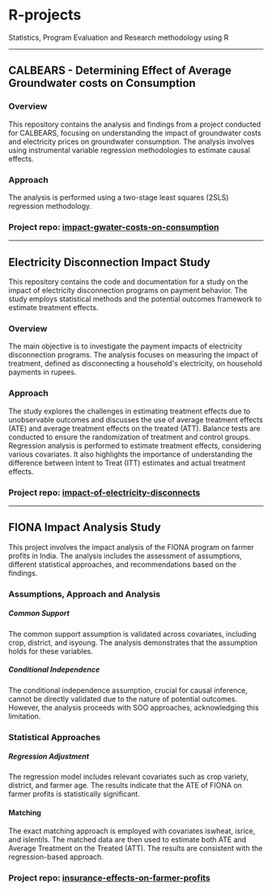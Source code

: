 # R-projects
Statistics, Program Evaluation and Research methodology using R

-------

## CALBEARS - Determining Effect of Average Groundwater costs on Consumption
### Overview
This repository contains the analysis and findings from a project conducted for CALBEARS, focusing on understanding the impact of groundwater costs and electricity prices on groundwater consumption. The analysis involves using instrumental variable regression methodologies to estimate causal effects.
### Approach
The analysis is performed using a two-stage least squares (2SLS) regression methodology.
### Project repo: [impact-gwater-costs-on-consumption](/impact-gwater-costs-on-consumption/)

------

## Electricity Disconnection Impact Study
This repository contains the code and documentation for a study on the impact of electricity disconnection programs on payment behavior. The study employs statistical methods and the potential outcomes framework to estimate treatment effects.

### Overview
The main objective is to investigate the payment impacts of electricity disconnection programs. The analysis focuses on measuring the impact of treatment, defined as disconnecting a household's electricity, on household payments in rupees.

### Approach
The study explores the challenges in estimating treatment effects due to unobservable outcomes and discusses the use of average treatment effects (ATE) and average treatment effects on the treated (ATT).
Balance tests are conducted to ensure the randomization of treatment and control groups.
Regression analysis is performed to estimate treatment effects, considering various covariates.
It also highlights the importance of understanding the difference between Intent to Treat (ITT) estimates and actual treatment effects.

### Project repo: [impact-of-electricity-disconnects](/impact-of-electricity-disconnects/)

------

## FIONA Impact Analysis Study

This project involves the impact analysis of the FIONA program on farmer profits in India. The analysis includes the assessment of assumptions, different statistical approaches, and recommendations based on the findings.

### Assumptions, Approach and Analysis
##### Common Support
The common support assumption is validated across covariates, including crop, district, and isyoung. The analysis demonstrates that the assumption holds for these variables.
##### Conditional Independence
The conditional independence assumption, crucial for causal inference, cannot be directly validated due to the nature of potential outcomes. However, the analysis proceeds with SOO approaches, acknowledging this limitation.

### Statistical Approaches
##### Regression Adjustment 
The regression model includes relevant covariates such as crop variety, district, and farmer age. The results indicate that the ATE of FIONA on farmer profits is statistically significant.
#### Matching
The exact matching approach is employed with covariates iswheat, isrice, and islentils. The matched data are then used to estimate both ATE and Average Treatment on the Treated (ATT). The results are consistent with the regression-based approach.

### Project repo: [insurance-effects-on-farmer-profits](/insurance-effects-on-farmer-profits/)
